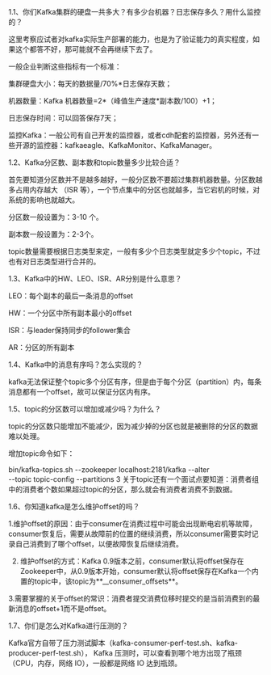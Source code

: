 1.1、你们Kafka集群的硬盘一共多大？有多少台机器？日志保存多久？用什么监控的？

这里考察应试者对kafka实际生产部署的能力，也是为了验证能力的真实程度，如果这个都答不好，那可能就不会再继续下去了。

一般企业判断这些指标有一个标准：

集群硬盘大小：每天的数据量/70%*日志保存天数；

机器数量：Kafka 机器数量=2*（峰值生产速度*副本数/100）+1；

日志保存时间：可以回答保存7天；


监控Kafka：一般公司有自己开发的监控器，或者cdh配套的监控器，另外还有一些开源的监控器：kafkaeagle、KafkaMonitor、KafkaManager。

1.2、Kafka分区数、副本数和topic数量多少比较合适？

首先要知道分区数并不是越多越好，一般分区数不要超过集群机器数量。分区数越多占用内存越大 （ISR 等），一个节点集中的分区也就越多，当它宕机的时候，对系统的影响也就越大。

分区数一般设置为：3-10 个。

副本数一般设置为：2-3个。


topic数量需要根据日志类型来定，一般有多少个日志类型就定多少个topic，不过也有对日志类型进行合并的。

1.3、Kafka中的HW、LEO、ISR、AR分别是什么意思？

LEO：每个副本的最后一条消息的offset

HW：一个分区中所有副本最小的offset

ISR：与leader保持同步的follower集合


AR：分区的所有副本

1.4、Kafka中的消息有序吗？怎么实现的？


kafka无法保证整个topic多个分区有序，但是由于每个分区（partition）内，每条消息都有一个offset，故可以保证分区内有序。

1.5、topic的分区数可以增加或减少吗？为什么？

topic的分区数只能增加不能减少，因为减少掉的分区也就是被删除的分区的数据难以处理。

增加topic命令如下：


bin/kafka-topics.sh --zookeeper localhost:2181/kafka --alter \
--topic topic-config --partitions 3
关于topic还有一个面试点要知道：消费者组中的消费者个数如果超过topic的分区，那么就会有消费者消费不到数据。

1.6、你知道kafka是怎么维护offset的吗？

1.维护offset的原因：由于consumer在消费过程中可能会出现断电宕机等故障，consumer恢复后，需要从故障前的位置的继续消费，所以consumer需要实时记录自己消费到了哪个offset，以便故障恢复后继续消费。

2. 维护offset的方式：Kafka 0.9版本之前，consumer默认将offset保存在Zookeeper中，从0.9版本开始，consumer默认将offset保存在Kafka一个内置的topic中，该topic为**__consumer_offsets**。


3.需要掌握的关于offset的常识：消费者提交消费位移时提交的是当前消费到的最新消息的offset+1而不是offset。

1.7、你们是怎么对Kafka进行压测的？


Kafka官方自带了压力测试脚本（kafka-consumer-perf-test.sh、kafka-producer-perf-test.sh）， Kafka 压测时，可以查看到哪个地方出现了瓶颈（CPU，内存，网络 IO），一般都是网络 IO 达到瓶颈。